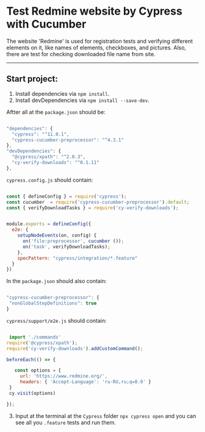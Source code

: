 # Test Redmine website by Cypress with Cucumber

The website 'Redmine' is used for registration tests and verifying different elements on it, like names of elements, checkboxes, and pictures. Also, there are test for checking downloaded file name from site.

  ______
  ## Start project:
  1. Install dependencies via `npm install`.
  2. Install devDependencies via `npm install --save-dev`.
      
  Aftter all at the `package.json`  should be: 
  ```JavaScript

  "dependencies": {
    "cypress": "^11.0.1",
    "cypress-cucumber-preprocessor": "^4.3.1"
  },
  "devDependencies": {
    "@cypress/xpath": "^2.0.3",
    "cy-verify-downloads": "^0.1.11"
  },

  ```
  `cypress.config.js` should contain:
  ```JavaScript
  
  const { defineConfig } = require('cypress');
  const cucumber  = require('cypress-cucumber-preprocessor').default;
  const { verifyDownloadTasks } = require('cy-verify-downloads');


  module.exports = defineConfig({
    e2e: {
      setupNodeEvents(on, config) {
        on('file:preprocessor', cucumber ());
        on('task', verifyDownloadTasks);
      },
      specPattern: "cypress/integration/*.feature"
    }
  })
 
  ```
  In the `package.json` should also contain:
   ```JavaScript
   
   "cypress-cucumber-preprocessor": {
    "nonGlobalStepDefinitions": true
  }

   ```
   `cypress/support/e2e.js` should contain:
   ```JavaScript

    import './commands'
  require('@cypress/xpath');
  require('cy-verify-downloads').addCustomCommand();

  beforeEach(() => {

      const options = {
        url: 'https://www.redmine.org/',
        headers: { 'Accept-Language': 'ru-RU,ru;q=0.9' }
    }
    cy.visit(options)

  });

  ```

  3.  Input at the terminal at the `Cypress` folder `npx cypress open` and you can see all you `.feature` tests and run them.

 